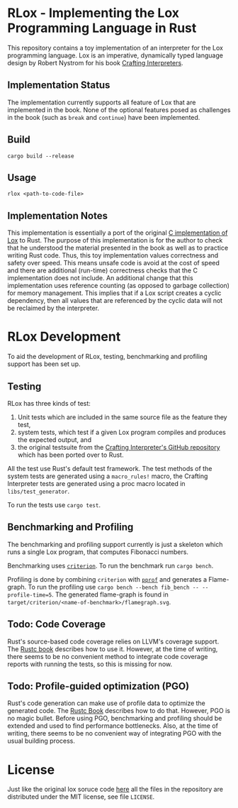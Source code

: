 # RLox - Implementing the Lox Programming Language in Rust
This repository contains a toy implementation of an interpreter for the Lox
programming language. Lox is an imperative, dynamically typed language design by
Robert Nystrom for his book
[Crafting Interpreters](https://craftinginterpreters.com/).

## Implementation Status

The implementation currently supports all feature of Lox that are implemented in
the book. None of the optional features posed as challenges in the book (such as
`break` and `continue`) have been implemented.

## Build

    cargo build --release

## Usage

    rlox <path-to-code-file>

## Implementation Notes

This implementation is essentially a port of the original
[C implementation of Lox](https://github.com/munificent/craftinginterpreters) to
Rust. The purpose of this implementation is for the author to check that he
understood the material presented in the book as well as to practice writing
Rust code. Thus, this toy implementation values correctness and safety over
speed. This means unsafe code is avoid at the cost of speed and there are
additional (run-time) correctness checks that the C implementation does not
include. An additional change that this implementation uses reference counting
(as opposed to garbage collection) for memory management. This implies that if a
Lox script creates a cyclic dependency, then all values that are referenced by
the cyclic data will not be reclaimed by the interpreter.

# RLox Development

To aid the development of RLox, testing, benchmarking and profiling support has
been set up.

## Testing

RLox has three kinds of test:

1) Unit tests which are included in the same source file as the feature they
   test,
2) system tests, which test if a given Lox program compiles and produces the
   expected output, and
3) the original testsuite from the
   [Crafting Interpreter's GitHub repository](https://github.com/munificent/craftinginterpreters)
   which has been ported over to Rust.

All the test use Rust's default test framework.
The test methods of the system tests are generated using a `macro_rules!` macro,
the Crafting Interpreter tests are generated using a proc macro located in
`libs/test_generator`.

To run the tests use `cargo test`.

## Benchmarking and Profiling

The benchmarking and profiling support currently is just a skeleton which runs a
single Lox program, that computes Fibonacci numbers.

Benchmarking uses [`criterion`](https://docs.rs/criterion/latest/criterion/).
To run the benchmark run `cargo bench`.

Profiling is done by combining `criterion` with
[`pprof`](https://docs.rs/pprof/latest/pprof/) and generates a Flame-graph.
To run the profiling use `cargo bench --bench fib_bench -- --profile-time=5`.
The generated flame-graph is found in
`target/criterion/<name-of-benchmark>/flamegraph.svg`.

## Todo: Code Coverage

Rust's source-based code coverage relies on LLVM's coverage support.
The [Rustc book](https://doc.rust-lang.org/rustc/instrument-coverage.html)
describes how to use it.
However, at the time of writing, there seems to be no convenient method to
integrate code coverage reports with running the tests, so this is missing for
now.

## Todo: Profile-guided optimization (PGO)

Rust's code generation can make use of profile data to optimize the generated
code.
The
[Rustc Book](https://doc.rust-lang.org/rustc/profile-guided-optimization.html)
describes how to do that.
However, PGO is no magic bullet.
Before using PGO, benchmarking and profiling should be extended and used to find
performance bottlenecks.
Also, at the time of writing, there seems to be no convenient way of integrating
PGO with the usual building process.

# License
Just like the original lox soruce code [here](https://github.com/munificent/craftinginterpreters) all the files in the repository are distributed under the MIT license, see file `LICENSE`.

